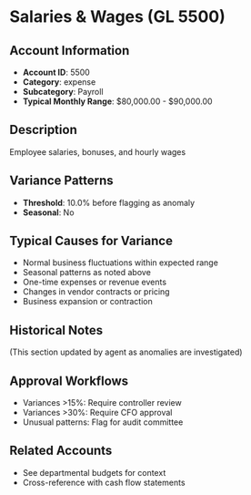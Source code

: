 # Salaries & Wages (GL 5500)

## Account Information
- **Account ID**: 5500
- **Category**: expense
- **Subcategory**: Payroll
- **Typical Monthly Range**: $80,000.00 - $90,000.00

## Description
Employee salaries, bonuses, and hourly wages

## Variance Patterns
- **Threshold**: 10.0% before flagging as anomaly
- **Seasonal**: No


## Typical Causes for Variance
- Normal business fluctuations within expected range
- Seasonal patterns as noted above
- One-time expenses or revenue events
- Changes in vendor contracts or pricing
- Business expansion or contraction

## Historical Notes
(This section updated by agent as anomalies are investigated)

## Approval Workflows
- Variances >15%: Require controller review
- Variances >30%: Require CFO approval
- Unusual patterns: Flag for audit committee

## Related Accounts
- See departmental budgets for context
- Cross-reference with cash flow statements
